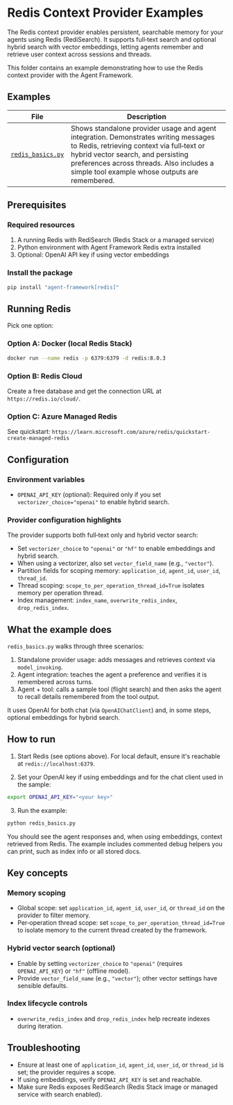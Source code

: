 # Redis Context Provider Examples

The Redis context provider enables persistent, searchable memory for your agents using Redis (RediSearch). It supports full‑text search and optional hybrid search with vector embeddings, letting agents remember and retrieve user context across sessions and threads.

This folder contains an example demonstrating how to use the Redis context provider with the Agent Framework.

## Examples

| File | Description |
|------|-------------|
| [`redis_basics.py`](redis_basics.py) | Shows standalone provider usage and agent integration. Demonstrates writing messages to Redis, retrieving context via full‑text or hybrid vector search, and persisting preferences across threads. Also includes a simple tool example whose outputs are remembered. |

## Prerequisites

### Required resources

1. A running Redis with RediSearch (Redis Stack or a managed service)
2. Python environment with Agent Framework Redis extra installed
3. Optional: OpenAI API key if using vector embeddings

### Install the package

```bash
pip install "agent-framework[redis]"
```

## Running Redis

Pick one option:

### Option A: Docker (local Redis Stack)

```bash
docker run --name redis -p 6379:6379 -d redis:8.0.3
```

### Option B: Redis Cloud

Create a free database and get the connection URL at `https://redis.io/cloud/`.

### Option C: Azure Managed Redis

See quickstart: `https://learn.microsoft.com/azure/redis/quickstart-create-managed-redis`

## Configuration

### Environment variables

- `OPENAI_API_KEY` (optional): Required only if you set `vectorizer_choice="openai"` to enable hybrid search.

### Provider configuration highlights

The provider supports both full‑text only and hybrid vector search:

- Set `vectorizer_choice` to `"openai"` or `"hf"` to enable embeddings and hybrid search.
- When using a vectorizer, also set `vector_field_name` (e.g., `"vector"`).
- Partition fields for scoping memory: `application_id`, `agent_id`, `user_id`, `thread_id`.
- Thread scoping: `scope_to_per_operation_thread_id=True` isolates memory per operation thread.
- Index management: `index_name`, `overwrite_redis_index`, `drop_redis_index`.

## What the example does

`redis_basics.py` walks through three scenarios:

1. Standalone provider usage: adds messages and retrieves context via `model_invoking`.
2. Agent integration: teaches the agent a preference and verifies it is remembered across turns.
3. Agent + tool: calls a sample tool (flight search) and then asks the agent to recall details remembered from the tool output.

It uses OpenAI for both chat (via `OpenAIChatClient`) and, in some steps, optional embeddings for hybrid search.

## How to run

1) Start Redis (see options above). For local default, ensure it's reachable at `redis://localhost:6379`.

2) Set your OpenAI key if using embeddings and for the chat client used in the sample:

```bash
export OPENAI_API_KEY="<your key>"
```

3) Run the example:

```bash
python redis_basics.py
```

You should see the agent responses and, when using embeddings, context retrieved from Redis. The example includes commented debug helpers you can print, such as index info or all stored docs.

## Key concepts

### Memory scoping

- Global scope: set `application_id`, `agent_id`, `user_id`, or `thread_id` on the provider to filter memory.
- Per‑operation thread scope: set `scope_to_per_operation_thread_id=True` to isolate memory to the current thread created by the framework.

### Hybrid vector search (optional)

- Enable by setting `vectorizer_choice` to `"openai"` (requires `OPENAI_API_KEY`) or `"hf"` (offline model).
- Provide `vector_field_name` (e.g., `"vector"`); other vector settings have sensible defaults.

### Index lifecycle controls

- `overwrite_redis_index` and `drop_redis_index` help recreate indexes during iteration.

## Troubleshooting

- Ensure at least one of `application_id`, `agent_id`, `user_id`, or `thread_id` is set; the provider requires a scope.
- If using embeddings, verify `OPENAI_API_KEY` is set and reachable.
- Make sure Redis exposes RediSearch (Redis Stack image or managed service with search enabled).



